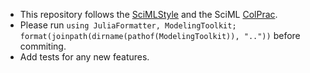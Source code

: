   - This repository follows the [SciMLStyle](https://github.com/SciML/SciMLStyle) and the SciML [ColPrac](https://github.com/SciML/ColPrac).
  - Please run `using JuliaFormatter, ModelingToolkit; format(joinpath(dirname(pathof(ModelingToolkit)), ".."))` before commiting.
  - Add tests for any new features.
